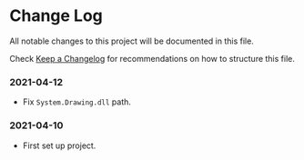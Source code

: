 # Change Log

All notable changes to this project will be documented in this file.

Check [Keep a Changelog](http://keepachangelog.com/) for recommendations on how to structure this file.


### 2021-04-12

* Fix `System.Drawing.dll` path.

### 2021-04-10

* First set up project.
